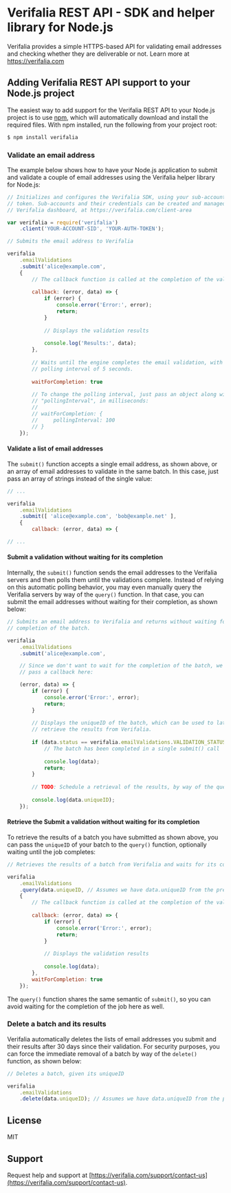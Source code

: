 Verifalia REST API - SDK and helper library for Node.js
=======================================================

Verifalia provides a simple HTTPS-based API for validating email addresses and checking whether they are deliverable or not. Learn more at https://verifalia.com

## Adding Verifalia REST API support to your Node.js project ##

The easiest way to add support for the Verifalia REST API to your Node.js project is to use [npm](https://npmjs.org/), which will automatically download and install the required files. With npm installed, run the following from your project root:

```bash
$ npm install verifalia
```

### Validate an email address

The example below shows how to have your Node.js application to submit and validate a couple of email addresses using the Verifalia helper library for Node.js:

```javascript
// Initializes and configures the Verifalia SDK, using your sub-account SID and auth
// token. Sub-accounts and their credentials can be created and managed through the
// Verifalia dashboard, at https://verifalia.com/client-area

var verifalia = require('verifalia')
	.client('YOUR-ACCOUNT-SID', 'YOUR-AUTH-TOKEN');

// Submits the email address to Verifalia

verifalia
	.emailValidations
	.submit('alice@example.com',
	{
		// The callback function is called at the completion of the validation
	
		callback: (error, data) => {
			if (error) {
				console.error('Error:', error);
				return;
			}
		
			// Displays the validation results
			
			console.log('Results:', data);
		},
		
		// Waits until the engine completes the email validation, with a default
		// polling interval of 5 seconds.
		
		waitForCompletion: true
		
		// To change the polling interval, just pass an object along with a
		// "pollingInterval", in milliseconds:
		//
		// waitForCompletion: {
		//     pollingInterval: 100
		// }
	});
```

#### Validate a list of email addresses

The `submit()` function accepts a single email address, as shown above, or an array of email addresses to validate in the same batch. In this case, just pass an array of strings instead of the single value:

```javascript
// ...

verifalia
	.emailValidations
	.submit([ 'alice@example.com', 'bob@example.net' ],
	{
		callback: (error, data) => {

// ...
```

#### Submit a validation without waiting for its completion

Internally, the `submit()` function sends the email addresses to the Verifalia servers and then polls them until the validations complete.
Instead of relying on this automatic polling behavior, you may even manually query the Verifalia servers by way of the `query()` function. In that case, you can submit the email addresses without waiting for their completion, as shown below:

```javascript
// Submits an email address to Verifalia and returns without waiting for the
// completion of the batch.

verifalia
	.emailValidations
	.submit('alice@example.com',

	// Since we don't want to wait for the completion of the batch, we can just
	// pass a callback here:

	(error, data) => {
		if (error) {
			console.error('Error:', error);
			return;
		}
	
		// Displays the uniqueID of the batch, which can be used to later
		// retrieve the results from Verifalia.
		
		if (data.status == verifalia.emailValidations.VALIDATION_STATUS_COMPLETED) {
			// The batch has been completed in a single submit() call
		
			console.log(data);
			return;
		}
		
		// TODO: Schedule a retrieval of the results, by way of the query() function
		
		console.log(data.uniqueID);
	});
```

#### Retrieve the Submit a validation without waiting for its completion

To retrieve the results of a batch you have submitted as shown above, you can pass the `uniqueID` of your batch to the `query()` function, optionally waiting until the job completes:

```javascript
// Retrieves the results of a batch from Verifalia and waits for its completion

verifalia
	.emailValidations
	.query(data.uniqueID, // Assumes we have data.uniqueID from the previous sample
	{
		// The callback function is called at the completion of the validation
	
		callback: (error, data) => {
			if (error) {
				console.error('Error:', error);
				return;
			}
		
			// Displays the validation results
			
			console.log(data);
		},
		waitForCompletion: true
	});
```

The `query()` function shares the same semantic of `submit()`, so you can avoid waiting for the completion of the job here as well.

### Delete a batch and its results

Verifalia automatically deletes the lists of email addresses you submit and their results after 30 days since their validation. For security purposes, you can force the immediate removal of a batch by way of the `delete()` function, as shown below:

```javascript
// Deletes a batch, given its uniqueID

verifalia
	.emailValidations
	.delete(data.uniqueID); // Assumes we have data.uniqueID from the previous sample
```

## License

MIT

## Support

Request help and support at [https://verifalia.com/support/contact-us](https://verifalia.com/support/contact-us).